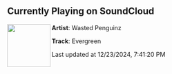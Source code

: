 ## Currently Playing on SoundCloud

[<img align="left" width="100" src="https://i1.sndcdn.com/artworks-BLXAHD1uwuhm-0-t500x500.png">](https://soundcloud.com/wasted-penguinz/evergreen)

**Artist**: Wasted Penguinz 

**Track**: Evergreen

Last updated at 12/23/2024, 7:41:20 PM
